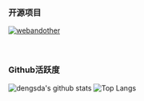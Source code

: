### 开源项目
[![webandother](https://github-readme-stats.vercel.app/api/pin/?username=dengsda&repo=webandother)](https://github.com/dengsda/webandother)
<br><br><br>

### Github活跃度
![dengsda's github stats](https://github-readme-stats.vercel.app/api?username=dengsda&show_icons=true&theme=vue)
![Top Langs](https://github-readme-stats.vercel.app/api/top-langs/?username=dengsda)
